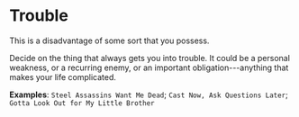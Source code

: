 # Trouble

This is a disadvantage of some sort that you possess.

Decide on the thing that always gets you into trouble. It could be a personal weakness, or a recurring enemy, or an important obligation---anything that makes your life complicated.

**Examples**: `Steel Assassins Want Me Dead`; `Cast Now, Ask Questions Later`; `Gotta Look Out for My Little Brother`
